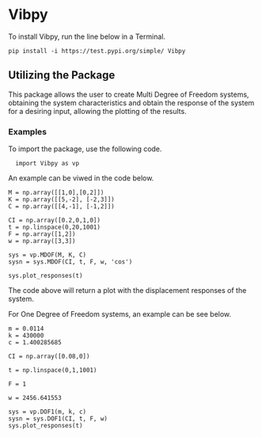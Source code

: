 # Vibpy

To install Vibpy, run the line below in a Terminal.

```
pip install -i https://test.pypi.org/simple/ Vibpy
```


## Utilizing the Package

This package allows the user to create Multi Degree of Freedom systems, obtaining the system characteristics and obtain the response of the system for a desiring input, allowing the plotting of the results.

### Examples

To import the package, use the following code.

```
  import Vibpy as vp
```

An example can be viwed in the code below.

```
M = np.array([[1,0],[0,2]])
K = np.array([[5,-2], [-2,3]])
C = np.array([[4,-1], [-1,2]])

CI = np.array([0.2,0,1,0])
t = np.linspace(0,20,1001)
F = np.array([1,2])
w = np.array([3,3])

sys = vp.MDOF(M, K, C)
sysn = sys.MDOF(CI, t, F, w, 'cos')

sys.plot_responses(t)
```

The code above will return a plot with the displacement responses of the system.


For One Degree of Freedom systems, an example can be see below.

```
m = 0.0114
k = 430000
c = 1.400285685

CI = np.array([0.08,0])

t = np.linspace(0,1,1001)

F = 1

w = 2456.641553

sys = vp.DOF1(m, k, c)
sysn = sys.DOF1(CI, t, F, w)
sys.plot_responses(t)
```